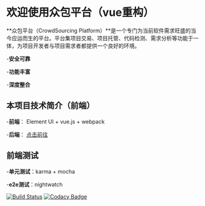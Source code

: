 # 欢迎使用众包平台（vue重构） 

**众包平台（CrowdSourcing Platform）**是一个专门为当前软件需求旺盛的当今应运而生的平台。平台集项目交易、项目托管、代码检测、需求分析等功能于一体，为项目开发者与项目需求者都提供一个良好的环境。

-**安全可靠**

-**功能丰富**

-**深度整合**



## 本项目技术简介（前端）

-**前端**： Element UI + vue.js + webpack

-**后端**： [点击前往](https://github.com/Lab409-SSE-Tongji/crowdsourcing-mart-api)



## 前端测试

-**单元测试**：karma + mocha

-**e2e测试**：nightwatch

[![Build Status](https://travis-ci.org/Lab409-SSE-Tongji/crowdsourcing-vue.svg?branch=master)](https://travis-ci.org/Lab409-SSE-Tongji/crowdsourcing-vue)
[![Codacy Badge](https://api.codacy.com/project/badge/Grade/006179202b8942f2b2feaf7d2b4e85b4)](https://www.codacy.com/app/githubNee/crowdsourcing-vue?utm_source=github.com&amp;utm_medium=referral&amp;utm_content=Lab409-SSE-Tongji/crowdsourcing-vue&amp;utm_campaign=Badge_Grade)
